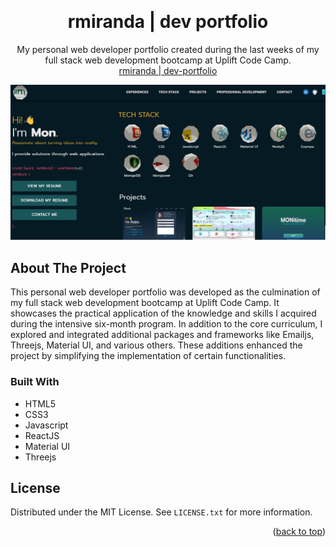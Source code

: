 <!-- Improved compatibility of back to top link: See: https://github.com/othneildrew/Best-README-Template/pull/73 -->

<a name="readme-top"></a>

<!-- PROJECT LOGO -->
<br />
<div align="center">

<h1 align="center">rmiranda | dev portfolio</h1>

  <p align="center">
    My personal web developer portfolio created during the last weeks of my full stack web development bootcamp at Uplift Code Camp. 
    <br />
    <a href="https://rmiranda-dev-portfolio.onrender.com/" target="_blank" >rmiranda | dev-portfolio</a>
  </p>
</div>

<!-- ABOUT THE PROJECT -->

![rmiranda | dev-portfolio](./public/assets/projects/port2.jpg)

## About The Project

This personal web developer portfolio was developed as the culmination of my
full stack web development bootcamp at Uplift Code Camp. It showcases the
practical application of the knowledge and skills I acquired during the
intensive six-month program. In addition to the core curriculum, I explored and
integrated additional packages and frameworks like Emailjs, Threejs, Material
UI, and various others. These additions enhanced the project by simplifying the
implementation of certain functionalities.

### Built With

- HTML5
- CSS3
- Javascript
- ReactJS
- Material UI
- Threejs

## License

Distributed under the MIT License. See `LICENSE.txt` for more information.

<p align="right">(<a href="#readme-top">back to top</a>)</p>
